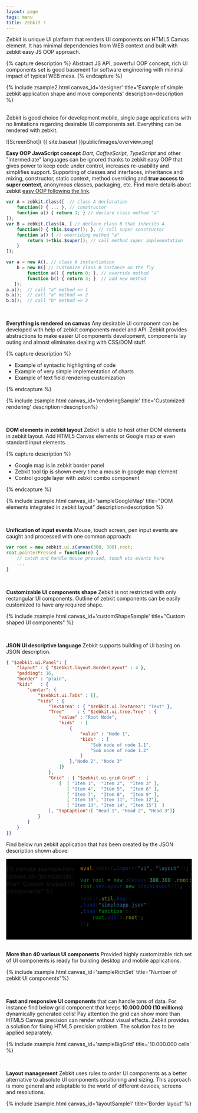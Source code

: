 ```yaml
---
layout: page
tags: menu
title: Zebkit ?
---
```


Zebkit is unique UI platform that renders UI components on HTML5 Canvas element. It has minimal dependencies from WEB context and built with zebkit easy JS OOP approach. 

<script type="text/javascript" src="{{site.zebkitBase}}/zebkit.js">  
</script>

{% capture description %}
Abstract JS API, powerful OOP concept, rich UI components set is good basement for software engineering with minimal impact of typical WEB mess. 
{% endcapture %}

{% include zsample2.html canvas_id='designer' title='Example of simple zebkit application shape and move components' description=description %}

<br/>
Zebkit is good choice for development mobile, single page applications with no limitations regarding desirable UI components set. Everything can be rendered with zebkit.  

<script>

zebkit.config["zebkit.theme"] = "dark";

zebkit.ready(function() {
    eval(zebkit.import("ui", "layout"));

    var root = (new zCanvas("designer", 400, 300)).root;
    root.properties({
        layout : new BorderLayout(4, 4),
        padding: 8,
        kids: {
            center: new BorderPan("Designer panel", new Panel({
                padding: 6,
                kids: [
                    new zebkit.ui.designer.ShaperPan(new Checkbox("Check-box").properties({
                        value:true,
                        location: [10, 10]
                    })),

                    new zebkit.ui.designer.ShaperPan(new Button("Button").properties({
                        value:true,
                        location: [190, 50]
                    })),

                    new zebkit.ui.designer.ShaperPan(new TextField("Text Field").properties({
                        size : [120, 60],
                        location: [30, 100]
                    }))
                ]
            })),

            bottom: new Button("Align", [
                function fire() {
                    this.$super();
                    var y = 10, c = root.findAll("zebkit.ui.designer.ShaperPan");
                    for(var i=0; i < c.length; i++)  {
                        c[i].toPreferredSize();
                        c[i].setLocation(10, y);
                        y += c[i].height + 5;
                    }
                }
            ])
        }
    });
});
</script>

</td>
</tr>    
</table>

![ScreenShot]( {{ site.baseurl }}public/images/overview.png)

**Easy OOP JavaScript concept** _Dart_, _CoffeeScript_, _TypeScript_ and other "intermediate" languages can be ignored thanks to zebkit easy OOP that gives power to keep code under control, increases re-usability and simplifies support. Supporting of classes and interfaces, inheritance and mixing, constructor, static context, method overriding and **true access to super context**, anonymous classes, packaging, etc. Find more details about zebkit [easy OOP following the link](../easyoop).
   
```js
var A = zebkit.Class([  // class A declaration 
    function() { ... }, // constructor
    function a() { return 1; } // declare class method "a"
]);
var B = zebkit.Class(A, [ // declare class B that inherits A 
    function() { this.$super(); }, // call super constructor
    function a() { // overriding method "a"
        return 1+this.$super(); // call method super implementation 
    }
]);

var a = new A(), // class A instantiation
    b = new B([ // customize class B instance on the fly
        function a() { return 0; }, // override method
        function b() { return 3; }  // add new method 
   ]);     
a.a();  // call "a" method => 1
b.a();  // call "a" method => 2
b.b();  // call "b" method => 3
```
   
<br/>

**Everything is rendered on canvas** Any desirable UI component can be developed with help of zebkit components model and API. Zebkit provides abstractions to make easier UI components development, components lay outing and almost eliminates dealing with CSS/DOM stuff. 

{% capture description %}
<ul>
   <li>Example of syntactic highlighting of code</li>
   <li>Example of very simple implementation of charts</li>
   <li>Example of text field rendering customization</li>    
</ul>
{% endcapture %}

{% include zsample.html canvas_id='renderingSample' title='Customized rendering' description=description%}

<script type="text/javascript">
var zebra_image = null;
zebkit.ready(function() {
    zebra_image = zebkit.web.$loadImage("public/images/zebra-pattern.png");
});

zebkit.ready(function() {
    eval(zebkit.import("ui", "layout"));

    var ZebkitTextRender = zebkit.Class(TextRender, [
        function(t, reflection) {
            if (arguments.length === 1) {
                reflection = false;
            }
            this.$super(t);
            this.setFont("100px Futura, Helvetica, sans-serif");
            this.image = zebra_image;
            this.reflectionGap = -40;
        },

        function getLineHeight() {
            return this.hasReflection ? this.font.height*2 + this.reflectionGap : this.font.height;
        },

        function paintLine(g,x,y,line,d) {
            var gradient=g.createLinearGradient(x,y,x,y+this.font.height);
            gradient.addColorStop(0.1, '#222');
            gradient.addColorStop(0.35, '#fff');
            gradient.addColorStop(0.65, '#fff');
            gradient.addColorStop(1.0, '#000');
            g.fillStyle = gradient;
            g.fillText(this.getLine(line), x, y);
            g.fillStyle = this.pattern;
            g.fillRect(x, y,this.calcLineWidth(line),this.getLineHeight());
        },

        function paint(g,x,y,w,h,d) {
            this.pattern = g.createPattern(this.image, 'repeat');
            this.$super(g,x,y,w,h,d);
        }
    ]);

    var root = new zCanvas("renderingSample", 450, 300).root;
    root.setLayout(new BorderLayout(8));
    root.add(new TextField(new ZebkitTextRender("Zebkit ...")).properties({
        cursorView    : "red",
        curW          : 3,
        selectionColor: "gray",
        background    : "black"
    }));
    
    var SimpleChart = zebkit.Class(Panel, [
        function(fn, x1, x2, dx, col) {
            this.fn = fn;
            this.x1 = x1;
            this.x2 = x2;
            this.dx = dx;
            this.color = col;
            this.lineWidth = 4;
            this.$super();
        },

        function validate() {
            var b = this.isLayoutValid;
            this.$super();
            if (b === false)  {
                var maxy = -1000000, miny = 1000000, fy = [];
                for(var x=this.x1, i = 0; x < this.x2; x += this.dx, i++) {
                    fy[i] = this.fn(x);
                    if (fy[i] > maxy) maxy = fy[i];
                    if (fy[i] < miny) miny = fy[i];
                }

                var left = this.getLeft() + this.lineWidth,
                    top  = this.getTop() + this.lineWidth,
                    ww = this.width-left-this.getRight()-this.lineWidth*2,
                    hh = this.height-top-this.getBottom()-this.lineWidth*2,
                    cx = ww/(this.x2 - this.x1), cy = hh/ (maxy - miny),
                    t  = function (xy, ct) { return ct * xy; };

                this.gx = [ left ];
                this.gy = [ top + t(fy[0] - miny, cy) ];
                for(var x=this.x1+this.dx,i=1;i<fy.length;x+=this.dx,i++) {
                    this.gx[i] = left + t(x - this.x1, cx);
                    this.gy[i] = top  + t(fy[i] - miny, cy);
                }
            }
        },

        function paint(g) {
            g.beginPath();
            g.setColor(this.color);
            g.lineWidth = this.lineWidth;
            g.moveTo(this.gx[0], this.gy[0]);
            for(var i = 1; i < this.gx.length; i++) {
                g.lineTo(this.gx[i], this.gy[i]);
            }
            g.stroke();
        }
    ]);

    var SynRender = new zebkit.Class(TextRender, [
        function(content) {
            this.words = {};
            this.$super(content);
            this.setFont("Courier", 16);
        },

        function paintLine(g,x,y,line,d){
            var s = this.getLine(line), v = s.split(/\s/), xx = x;
            for(var i = 0; i < v.length; i++){
                var str = v[i], color = this.words[str];
                str += " ";
                g.setColor(color != null ? color : this.color);
                g.fillText(str, xx, y);
                xx += this.font.stringWidth(str);
            }
        }
    ]);

    sh = new SynRender("public class Test\nextends Object {\n    static {\n        if (a > 0) {\n            a = 10;\n        }\n    }\n}").setColor("white");
    sh.words= {"class"   : "#55DD22", "public" : "#FF7744",
               "extends" : "#FF7744", "static" : "#FF7744",
               "if"      : "#55DD22", "==":"green"          };

    var cpan = new Panel().setPreferredSize(230, 120);
    cpan.setLayout(new StackLayout());
    cpan.add(new SimpleChart(function(x) {
        return Math.cos(x) * Math.sin(x) - 2 * Math.sin(x*x);
    }, -2, 5, 0.01, "#FF7744"));
    cpan.add(new SimpleChart(function(x) {
        return Math.cos(x) * Math.sin(x) + 2 * Math.sin(x*x);
    }, -2, 1, 0.01, "#55DD22"))

    var pan = new Panel({
        layout: new FlowLayout(8),
        kids  : [ new Label(sh), cpan ]
    });
    root.add("top", pan);
});
</script>

<br/>

**DOM elements in zebkit layout** Zebkit is able to host other DOM elements in zebkit layout. Add HTML5 Canvas elements or Google map or even standard input elements. 

{% capture description %}
<ul>
   <li>Google map is in zebkit border panel</li>
   <li>Zebkit tool tip is shown every time a mouse in google map element</li>
   <li>Control google layer with zebkit combo component</li>
</ul>
{% endcapture %}


{% include zsample.html canvas_id='sampleGoogleMap' title="DOM elements integrated in zebkit layout" description=description %}

<script>
    var gmap = null;
    function initMap() {
        zebkit.ready(function() {
            eval(zebkit.import("ui"));

            var c = new zCanvas("sampleGoogleMap", 400, 400);
            var map = new HtmlElement();
            map.setAttribute("id", "map");
            map.tooltip = new Tooltip("Zebkit Tooltip");
                                                       
            map.popup = new Menu(["Zebkit", "Context", "Menu"]);
            gmap = map.element;
            c.root.properties({
                layout : new zebkit.layout.BorderLayout(8),
                padding: 16,
                border : new Border("red", 2, 6),
                kids: {
                    center : new BorderPan("Google Map in zebkit layout", map),
                    bottom: new Combo([
                        "TERRAIN",  "ROADMAP", "SATELLITE" 
                    ]).properties({ border: new Border("red", 1, 6) })  
                }
            });

            var gmap = new google.maps.Map(gmap, {
                center: {lat: -34.397, lng: 150.644},
                scrollwheel: false,
                zoom: 8
            });

            var combo = c.find("~zebkit.ui.Combo"); 
            combo.select(1);
            combo.bind(function(src) {
                gmap.setMapTypeId(google.maps.MapTypeId[src.getValue()]);    
            });
        });
    }
</script>
<script async defer src="https://maps.googleapis.com/maps/api/js?key=AIzaSyDHbhEB-ZtVg7-eXE1yLioDSR2MIafnsIs&callback=initMap"> </script>

<br/>

**Unification of input events** Mouse, touch screen, pen input events are caught and processed with one common approach:

```js
var root = new zebkit.ui.zCanvas(300, 300).root;
root.pointerPressed = function(e) {
    // catch and handle mouse pressed, touch etc events here
    ... 
}  
```

<br/>

**Customizable UI components shape** Zebkit is not restricted with only rectangular UI components. Outline of zebkit components can be easily  customized to have any required shape. 

{% include zsample.html canvas_id='customShapeSample' title="Custom shaped UI components" %}

<script>
zebkit.ready(function() {
    eval(zebkit.import("ui"));
    var zcan = new zCanvas("customShapeSample", 550, 250);
    var root = new Panel(new zebkit.layout.FlowLayout("center", "center", "vertical", 16));
    zcan.root.setLayout(new zebkit.layout.FlowLayout(16));
    zcan.root.add(root);

    var RoundButton = zebkit.Interface([
        function () {
            this.setBorder({
                "pressed.over" : new RoundBorder("#AACCDD", 4),
                "pressed.out"  : new RoundBorder("black", 4),
                "over"         : new RoundBorder("orange", 4),
                "out"          : new RoundBorder("red", 4)
            });

            this.setBackground({
                "pressed.over" : "#DDFFCC",
                "pressed.out"  : "#DDFFFF",
                "over" : "red",
                "out" : "orange"
            });
        },

        function contains(x, y) {
            var a = this.width / 2, b = this.height / 2;
            x -= a;
            y  = -y + b;
            return  (x * x)/(a * a) + (y * y)/(b * b) <= 1;
        }
    ]);

    var Cloud = zebkit.Class(Shape, [
        function outline(g,x,y,w,h,d) {
            g.beginPath();
            g.moveTo(x + w * 0.2, y  +  h * 0.25);
            g.bezierCurveTo(x, y+h*0.25, x, y+h*0.75, x+w*0.2,y+ h*0.75);
            g.bezierCurveTo(x+0.1*w,y+h-1,x+0.8*w, y+h-1,x+w*0.7,y+h*0.75);
            g.bezierCurveTo(x+w-1,y+h*0.75,x+w-1,y,x+w*0.65,y + h*0.25);
            g.bezierCurveTo(x+w-1,y,x+w*0.1,y,x+w*0.2,y + h * 0.25) ;
            g.closePath();
            return true;
        }
    ]);

    var TriangleBorder = zebkit.Class(Shape, [
        function outline(g,x,y,w,h,d) {
            g.beginPath();
            x += this.width;
            y += this.width;
            w -= 2 * this.width;
            h -= 2 * this.width;
            g.moveTo(x + Math.floor(w / 2) - 1, y);
            g.lineTo(x + w - 1, y + h - 1);
            g.lineTo(x, y + h - 1);
            g.closePath();
            return true;
        }
    ]);

    var Triangle = zebkit.Interface([
        function(color) {
            this.setBorder(new TriangleBorder(arguments.length > 0 ? color : "red", 4));
        },
        function contains(x, y) {
            var w = this.width, h = this.height,
                x1 = Math.floor(w/2) - 1, x2 = w - 1, x3 = 0,
                y1 = 0, y2 = h - 1, y3 = y2,
                b1 = ((x - x2) * (y1 - y2) - (x1 - x2) * (y - y2)) < 0,
                b2 = ((x - x3) * (y2 - y3) - (x2 - x3) * (y - y3)) < 0,
                b3 = ((x - x1) * (y3 - y1) - (x3 - x1) * (y - y1)) < 0;
            return b1 == b2 && b2 == b3;
        }
    ]);

    var SimpleChart = zebkit.Class(Panel, [
        function(fn, x1, x2, dx, col) {
            this.fn = fn;
            this.x1 = x1;
            this.x2 = x2;
            this.dx = dx;
            this.color = col;
            this.lineWidth = 2;
            this.$super();
        },
        function validate() {
            var b = this.isLayoutValid;
            this.$super();
            if (b === false)  {
                var maxy = -1000000, miny = 1000000, fy = [];
                for(var x=this.x1, i = 0; x < this.x2; x += this.dx, i++) {
                    fy[i] = this.fn(x);
                    if (fy[i] > maxy) maxy = fy[i];
                    if (fy[i] < miny) miny = fy[i];
                }

                var left = this.getLeft() + this.lineWidth,
                    top  = this.getTop() + this.lineWidth,
                    ww = this.width-left-this.getRight()-this.lineWidth*2,
                    hh = this.height-top-this.getBottom()-this.lineWidth*2,
                    cx  = ww/(this.x2 - this.x1), cy = hh/ (maxy - miny);

                var t = function (xy, ct) {
                    return ct * xy;
                };

                this.gx = [ left ];
                this.gy = [ top + t(fy[0] - miny, cy) ];
                for(var x=this.x1+this.dx,i=1;i<fy.length;x+=this.dx,i++) {
                    this.gx[i] = left + t(x - this.x1, cx);
                    this.gy[i] = top  + t(fy[i] - miny, cy);
                }
            }
        },

        function paint(g) {
            g.beginPath();
            g.setColor(this.color);
            g.lineWidth = this.lineWidth;
            g.moveTo(this.gx[0], this.gy[0]);
            for(var i = 1; i < this.gx.length; i++) {
                g.lineTo(this.gx[i], this.gy[i]);
            }
            g.stroke();
        }
    ]);

    var b = new Button(new Label("Cloud button").setColor("white"));
    b.setBackground({
        "over"         : "red",
        "out"          : "orange",
        "pressed.over" : "black" 
    });
    b.setBorder(new Cloud("red", 4));
    b.setPreferredSize(140, 90);
    root.add(b);

    var b1=new Button(new ImagePan("public/images/boat.png").setPadding(6)),
        b2=new Button(new ImagePan("public/images/drop.png").setPadding(6)),
        b3=new Button(new ImagePan("public/images/bug-o.png").setPadding(6));
    b1.extend(RoundButton);
    b2.extend(RoundButton);
    b3.extend(RoundButton);
    root.add(new Panel({
        layout:new zebkit.layout.FlowLayout("center","center","horizontal", 8),
        kids  : [ b1, b2, b3 ]
    }));

    var lab = new ImageLabel("Triangle\nbutton", new ImagePan("public/images/bug-o.png").setPreferredSize(32,32));
    lab.setImgAlignment("bottom");
    lab.setPadding(14,0,0,0);
    lab.setColor("black");
    var tb = new Button(lab.setFont("bold"));
    tb.extend(Triangle);
    zcan.root.add(tb.setPreferredSize(200, 150));
});
</script>

<br/>

**JSON UI descriptive language** Zebkit supports building of UI basing on JSON description. 

```json
{ "$zebkit.ui.Panel": {
    "layout" : { "$zebkit.layout.BorderLayout" : 4 },
    "padding": 16, 
    "border" : "plain",
    "kids"   : {
        "center": {
            "$zebkit.ui.Tabs" : [],
            "kids" : {
                "TextArea" : { "$zebkit.ui.TextArea": "Text" },
                "Tree"     : { "$zebkit.ui.tree.Tree" : {
                    "value" : "Root Node",
                    "kids"  : [
                        { 
                            "value" : "Node 1",
                            "kids"  : [ 
                                "Sub node of node 1.1", 
                                "Sub node of node 1.2"
                            ] 
                        },"Node 2", "Node 3"
                    ]}
                },
                "Grid" : { "$zebkit.ui.grid.Grid" :  [
                    [  [ "Item 1",  "Item 2",  "Item 3" ],
                       [ "Item 4",  "Item 5",  "Item 6" ],
                       [ "Item 7",  "Item 8",  "Item 9" ],
                       [ "Item 10", "Item 11", "Item 12"],
                       [ "Item 13", "Item 14", "Item 15"]  ]
                ], "topCaption":[ "Head 1", "Head 2", "Head 3"]}
            }
        }
    }
}}
```

Find below run zebkit application that has been created by the JSON description shown above:

<table cellspacing="0" cellpadding="0" border="0" style="margin:0px;">
    <tr style="padding:0px;background-color:black;">
        <td align="left" 
            valign="top" 
            style="border-color:black;padding:0px;background-color:black;">

{% include zsample.html canvas_id='jsonSample' title="Custom shaped UI components" %}

</td>

<td align="left" 
    valign="top" 
    style="padding:0px;background-color:black;border-color:black;">

```js
eval(zebkit.import("ui", "layout"));

var root = new zCanvas(300,300).root;
root.setLayout(new StackLayout());

zebkit.util.Bag()
.load("simpleapp.json")
.than(function(b) {
    root.add(b.root);
});
    
```

</td></tr></table>

<br/>

<script>
zebkit.ready(function() {
   eval(zebkit.import("ui"));
   var root = new zCanvas("jsonSample", 300, 300).root;
   root.setLayout(new zebkit.layout.StackLayout());

   var bag = new zebkit.util.Bag();
   bag.load("public/js/simpleapp.json").than(function(bag) {
        root.add(bag.root);
   });    
});
</script>

**More than 40 various UI components** Provided highly customizable rich set of UI components is ready for building desktop and mobile applications.    

{% include zsample.html canvas_id='sampleRichSet' title="Number of zebkit UI components"%}

<script type="text/javascript">
    zebkit.ready(function() {
       eval(zebkit.import("ui","layout","ui.grid","ui.tree","ui.designer"));
   
       var root = new zCanvas("sampleRichSet", 650, 750).root;
       root.setLayout(new RasterLayout(true));

       root.add(new Button("Button"));
       root.add(new Button("@(public/images/bug-o.png):32x32Image\nbutton")).setLocation(30, 45);

       root.add(new Link(new zebkit.data.Text("Just a simple\nLink")).setLocation(150,30));

       root.add(new TextField("Text field").setLocation(250, 540).
           setPreferredSize(150, -1));

       var grid = new Grid([
           [   "Item 1.1", 
               "Item 1.2",
               new ImagePan("public/images/bmw_small.png", [
                   function imageLoaded() { if (grid != null) grid.vrp(); }
               ]).setPreferredSize(32, 32)
           ],
           [   "Item 2.1", 
               "Item 2.2",
               new ImagePan("public/images/saab_small.png").setPreferredSize(32,32)
           ],
       ]); 
       grid.defXAlignment = "center"; 
       grid.setUsePsMetric(true);
       grid.setCellPadding(8);

       grid.add("top", new CompGridCaption([
          "Title 1", 
          "Title 2", 
           new ImageLabel(new CompGridCaption.Link("Title 3"), 
           new ImagePan("public/images/wbug.png").setPreferredSize(24,24)).setPadding(4,4,4,8)
       ]));
       
       grid.add(new LeftCompGridCaption([ "I", "II" ]));
       
       var checks = new Panel(new FlowLayout("left", "center","vertical", 4));
       checks.add(new Checkbox("Checkbox"));
       checks.add(new Line("orange", "red").setConstraints("stretch"));
       var group = new Group(); 
       checks.add(new Radiobox("Radiobox 1", group));
       checks.add(new Radiobox("Radiobox 2", group));
       checks.setPadding(8);
       root.add(new BorderPan("Checkboxes", checks).setLocation(30, 300));        
       root.add(grid.setLocation(10,150));
  
       var tabs = new Tabs();
       tabs.setPreferredSize(360, 260);
   
       tabs.add("Scroll panel", new ScrollPan(new ImagePan("public/images/flowers2.jpg")).setAutoHide(true));
       tabs.add("Split panel", new SplitPan(
           new ImagePan("public/images/flowers3.png").setPadding(8), 
           new SplitPan(
               new ImagePan("public/images/flowers.jpg").setPadding(8),
               new ImagePan("public/images/landscape.jpg").setPadding(8), 
               "horizontal"
           ).setGripperLoc(100)
       ).setGripperLoc(120));
       var p = new Panel(new GridLayout(2,2,true,true).setPadding(4));
       p.add(new BorderPan("Label"));
       p.add(new BorderPan("@(public/images/honda_small.png):20x20Image label"));
       p.add(new BorderPan("Label").setAlignment("center"));
       p.add(new BorderPan("[x]Interactive Label").setOrientation("bottom").setAlignment("right"));
       tabs.add("Border panel", p);
       root.add(tabs.setLocation(290, 80));

       var mbar = new Menubar({
           "Menu Item 1" : [
               "[x]Sub Item 1",
               "-",
               "Sub Item 2",
               "Sub Item 3" ],
           "Menu Item 2" : [
               "()Sub Item 1",
               "()Sub Item 2",
               "(x)Sub Item 3" ],
           "Menu Item 3": {
               "Sub Item 1" : null,
               "Sub Item 2" : {
                   "Sub Item 1" : null,
                   "Sub Item 2" : null,
                   "Sub Item 3" : null
               }
           }
       }).setLocation(250, 0);
       root.add(mbar);

       var tree = new CompTree({
           value: "Root",
           kids: [
               "[x] Item 1",
               [ "Combo Item 1", "Combo Item 2", "Combo Item 3" ],
               {   value: "Item 2",
                   kids : [
                       "Subitem 1",
                       "[] Subitem 2",
                       "[x] Subitem 3"
                   ] 
               }
           ]
       }).setLocation(430, 510);
       tree.model.root.kids[1].value.select(0);
       root.add(tree);

       tabs.toBack();

       var ta = new TextArea("This is multi lines text in\nfully rendered in\nHTML5 Canvas\ncomponent");
       ta.setPreferredSize(170, 120);
       ta.setLocation(210, 360);
       root.add(ta);

       var toolbar = new Toolbar();
       toolbar.add(new ImagePan("public/images/bug-o.png").setPreferredSize(24, 24));
       toolbar.add(new ImagePan("public/images/drop.png").setPreferredSize(24, 24));
       toolbar.add("-");
       toolbar.add(new ImagePan("public/images/boat.png").setPreferredSize(24, 24));
       toolbar.add("-");
       toolbar.addSwitcher("On/Off");
       root.add(toolbar.setLocation(400, 360));

       var combo = zebkit.ui.$component([
           "*@(public/images/bmw.png):16x16 Item 1",
           "@(public/images/honda.png):16x16 Item 2",
           "@(public/images/saab.png):16x16 Item 3"
       ]).setPreferredSize(140, 30);

       root.add(combo.setLocation(140, 100));

       var p = new ExtendablePan.GroupPan(
           new ExtendablePan("Page 1", new Panel({
               layout: new GridLayout(3, 2, false, true).
                   setDefaultConstraints(new Constraints(
                       "stretch", "center", 4
                   )),
               padding: 8,
               background : "#202220",
               kids  : [
                   new Label("User name: "),
                   new TextField("", 8),
                   new Label("Password: "),
                   new PassTextField(""),
                   new Label(""), 
                   new Button("Save").$setConstraints(new Constraints(
                       "right", "center", 4
                   ))
               ]
           })),
           new ExtendablePan("Page 2", 
               new Panel({
                   layout : new FlowLayout("center", "center"),
                   background : "#202220",
                   kids   : [
                       new Label("No content is available")
                   ]
               })),
           new ExtendablePan("Page 3", new Label("...").setBackground("#202220"))
       ).setPreferredSize(220, 250);
       root.add(p.setLocation(10,500));

       var pt = new PassTextField("", 12, true).setHint("enter password");
       root.add(pt.setPreferredSize(150, -1).setLocation(250, 495));
       
       var desBt= new ShaperPan(
           new Checkbox("Control size\nand drag me!"));
       desBt.setLocation(450, 430);
       root.add(desBt);

       var tpLab = new Label("Move mouse in\ntool tip is shown");
       tpLab.setBorder("plain");
       tpLab.setPadding(8);
       tpLab.setFont("bold");
       tpLab.tooltip=new Tooltip("@(public/images/wbug.png):16x16Tooltip");
       root.add(tpLab.setLocation(290, 600));
   });
</script>

<br/>

**Fast and responsive UI components** that can handle tons of data. For instance find below grid component that keeps **10.000.000 (10 millions)** dynamically generated cells! Pay attention the grid can show more than HTML5 Canvas precision can render without visual effects. Zebkit provides a solution for fixing HTML5 precision problem. The solution has to be applied separately.
 
{% include zsample.html canvas_id='sampleBigGrid' title='10.000.000 cells' %}

<script type="text/javascript">
    zebkit.ready(function() {
        eval(zebkit.import("ui","layout","ui.grid"));
        var grid = new Grid(1000000, 10);
        grid.defXAlignment = "center";
        var titles = [];
        for(var i = 0; i < 10; i++) { titles[i] = "Title " + i; }
        grid.add("top", new GridCaption(titles));
        grid.setViewProvider(new DefViews([
            function getView(target, row, col, obj){
                this.render.setValue("Item ["+ row + "," + col +"]");
                return this.render;
            },
            function getCellColor(target, row, col) {
                return row % 2 === 0 ?  "orange" : "#ff9149"; 
            }
        ]));

        var root = new zCanvas("sampleBigGrid", 650, 400).root;
        root.setLayout(new BorderLayout());
        root.add(new ScrollPan(grid).setAutoHide(true));
    });
</script>

<br/>

**Layout management** Zebkit uses rules to order UI components as a better alternative to absolute UI components positioning and sizing. This approach is more general and adaptable to the world of different devices, screens and resolutions.  

{% include zsample.html canvas_id='layoutSample1' title='Border layout' %}

<script type='text/javascript'>
zebkit.ready(function() {
    eval(zebkit.import("ui", "layout"));

    // Border layout
    var r = new zCanvas("layoutSample1", 500, 400).root;
    r.setLayout(new BorderLayout());
    r.add(new Panel({
        layout : new BorderLayout(4),
        kids   : {
            "center": new Button("CENTER"),
            "left":   new Button("LEFT"),
            "right":  new Button("RIGHT"),
            "top":    new Button("TOP"),
            "bottom": new Button("BOTTOM")
        }
    }).setPreferredSize(300, -1));
});
</script>
